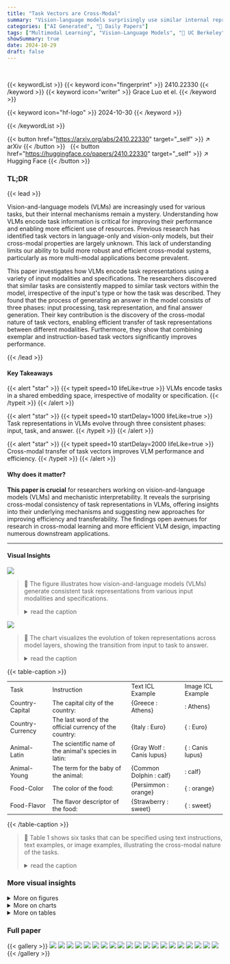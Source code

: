 ```yaml
---
title: "Task Vectors are Cross-Modal"
summary: "Vision-language models surprisingly use similar internal representations for similar tasks regardless of input type (image or text) or specification (example or instruction)."
categories: ["AI Generated", "🤗 Daily Papers"]
tags: ["Multimodal Learning", "Vision-Language Models", "🏢 UC Berkeley",]
showSummary: true
date: 2024-10-29
draft: false
---
```


<br>

{{< keywordList >}}
{{< keyword icon="fingerprint" >}} 2410.22330 {{< /keyword >}}
{{< keyword icon="writer" >}} Grace Luo et el. {{< /keyword >}}
 
{{< keyword icon="hf-logo" >}} 2024-10-30 {{< /keyword >}}
 
{{< /keywordList >}}

{{< button href="https://arxiv.org/abs/2410.22330" target="_self" >}}
↗ arXiv
{{< /button >}}
&nbsp; 
{{< button href="https://huggingface.co/papers/2410.22330" target="_self" >}}
↗ Hugging Face
{{< /button >}}

### TL;DR


{{< lead >}}

Vision-and-language models (VLMs) are increasingly used for various tasks, but their internal mechanisms remain a mystery.  Understanding how VLMs encode task information is critical for improving their performance and enabling more efficient use of resources.  Previous research has identified task vectors in language-only and vision-only models, but their cross-modal properties are largely unknown. This lack of understanding limits our ability to build more robust and efficient cross-modal systems, particularly as more multi-modal applications become prevalent.

This paper investigates how VLMs encode task representations using a variety of input modalities and specifications. The researchers discovered that similar tasks are consistently mapped to similar task vectors within the model, irrespective of the input's type or how the task was described. They found that the process of generating an answer in the model consists of three phases: input processing, task representation, and final answer generation. Their key contribution is the discovery of the cross-modal nature of task vectors, enabling efficient transfer of task representations between different modalities.  Furthermore, they show that combining exemplar and instruction-based task vectors significantly improves performance.

{{< /lead >}}


#### Key Takeaways

{{< alert "star" >}}
{{< typeit speed=10 lifeLike=true >}} VLMs encode tasks in a shared embedding space, irrespective of modality or specification. {{< /typeit >}}
{{< /alert >}}

{{< alert "star" >}}
{{< typeit speed=10 startDelay=1000 lifeLike=true >}} Task representations in VLMs evolve through three consistent phases: input, task, and answer. {{< /typeit >}}
{{< /alert >}}

{{< alert "star" >}}
{{< typeit speed=10 startDelay=2000 lifeLike=true >}} Cross-modal transfer of task vectors improves VLM performance and efficiency. {{< /typeit >}}
{{< /alert >}}

#### Why does it matter?
**This paper is crucial** for researchers working on vision-and-language models (VLMs) and mechanistic interpretability.  It reveals the surprising cross-modal consistency of task representations in VLMs, offering insights into their underlying mechanisms and suggesting new approaches for improving efficiency and transferability.  The findings open avenues for research in cross-modal learning and more efficient VLM design, impacting numerous downstream applications.

------
#### Visual Insights



![](https://ai-paper-reviewer.com/2410.22330/figures_1_0.png)

> 🔼 The figure illustrates how vision-and-language models (VLMs) generate consistent task representations from various input modalities and specifications.
> <details>
> <summary>read the caption</summary>
> Figure 1: Vision-and-language models (VLMs) map inputs to abstract task representations that are consistent across modalities and specifications. For example, the task of mapping a country to its capital can be expressed in various ways (a), all of which lead to similar task representations (b).
> </details>





![](https://ai-paper-reviewer.com/2410.22330/charts_4_1.png)

> 🔼 The chart visualizes the evolution of token representations across model layers, showing the transition from input to task to answer.
> <details>
> <summary>read the caption</summary>
> Figure 13: We show a continuous visualization of how the token representation evolves across layers for all tasks. Each line shows the representational similarity with a pre-defined token, aggregated over 100 sets of examples. We use the token auf for the input, one of {capital, currency, species, baby, color, flavor} for the task, and each run’s ground-truth label for the answer.
> </details>





{{< table-caption >}}
<table id='1' style='font-size:14px'><tr><td>Task</td><td>Instruction</td><td>Text ICL Example</td><td>Image ICL Example</td></tr><tr><td>Country-Capital</td><td>The capital city of the country:</td><td>{Greece : Athens}</td><td>: Athens}</td></tr><tr><td>Country-Currency</td><td>The last word of the official currency of the country:</td><td>{Italy : Euro}</td><td>{ : Euro}</td></tr><tr><td>Animal-Latin</td><td>The scientific name of the animal's species in latin:</td><td>{Gray Wolf : Canis lupus}</td><td>{ : Canis lupus}</td></tr><tr><td>Animal- Young</td><td>The term for the baby of the animal:</td><td>{Common Dolphin : calf}</td><td>: calf}</td></tr><tr><td>Food-Color</td><td>The color of the food:</td><td>{Persimmon : orange}</td><td>{ : orange}</td></tr><tr><td>Food-Flavor</td><td>The flavor descriptor of the food:</td><td>{Strawberry : sweet}</td><td>{ : sweet}</td></tr></table>{{< /table-caption >}}

> 🔼 Table 1 shows six tasks that can be specified using text instructions, text examples, or image examples, illustrating the cross-modal nature of the tasks.
> <details>
> <summary>read the caption</summary>
> Table 1: Cross-modal tasks. We design six tasks inspired by the text examples in prior work (Hendel et al., 2023; Todd et al., 2024), where we add alternative specifications such as instructions and image examples.
> </details>





### More visual insights

<details>
<summary>More on figures
</summary>


![](https://ai-paper-reviewer.com/2410.22330/figures_1_1.png)

> 🔼 The figure illustrates how vision-and-language models (VLMs) generate consistent task representations across different input modalities and specifications.
> <details>
> <summary>read the caption</summary>
> Figure 1: Vision-and-language models (VLMs) map inputs to abstract task representations that are consistent across modalities and specifications. For example, the task of mapping a country to its capital can be expressed in various ways (a), all of which lead to similar task representations (b).
> </details>



![](https://ai-paper-reviewer.com/2410.22330/figures_2_0.png)

> 🔼 The figure illustrates how task representations learned from one modality (text or image examples) can be transferred to improve the performance of a vision-language model on queries from a different modality.
> <details>
> <summary>read the caption</summary>
> Figure 2: Cross-modal transfer. Task representations can be computed in one modality (left) and patched to guide VLMs to perform a task on queries from a different modality (right). We observe that certain tasks are more effectively represented in one modality and therefore benefit from transfer.
> </details>



</details>



<details>
<summary>More on charts
</summary>


![](https://ai-paper-reviewer.com/2410.22330/charts_19_0.png)

> 🔼 The chart displays the probability of the last token representation decoding to input, task, or answer vectors across different layers of the model for both text and image ICL.
> <details>
> <summary>read the caption</summary>
> Figure 3: The output evolves in three distinct phases that are shared for text and image ICL. Each line corresponds to the probability that the last token representation decodes to a pre-defined input, task, or answer vector. We display visualizations of specific layers in Figure 4 and further visualize the task representation phase in Table 2.
> </details>


![](https://ai-paper-reviewer.com/2410.22330/charts_19_2.png)

> 🔼 The chart displays the evolution of token representations across model layers for various tasks, showing three distinct phases: input, task, and answer.
> <details>
> <summary>read the caption</summary>
> Figure 13: We show a continuous visualization of how the token representation evolves across layers for all tasks. Each line shows the representational similarity with a pre-defined token, aggregated over 100 sets of examples. We use the token auf for the input, one of {capital, currency, species, baby, color, flavor} for the task, and each run’s ground-truth label for the answer.
> </details>


</details>



<details>
<summary>More on tables
</summary>


{{< table-caption >}}
<table id='1' style='font-size:14px'><tr><td>Model</td><td>Country-Capital</td><td>Country-Currency</td><td>Animal-Latin</td><td>Animal-Young</td><td>Food-Color</td><td>Food-Flavor</td><td>Avg.</td></tr><tr><td>Random</td><td>0.00</td><td>0.12</td><td>0.00</td><td>0.18</td><td>0.24</td><td>0.31</td><td>0.14</td></tr><tr><td>LLaVA-v1.5</td><td></td><td></td><td></td><td></td><td></td><td></td><td></td></tr><tr><td>No Context</td><td>0.00</td><td>0.00</td><td>0.00</td><td>0.00</td><td>0.00</td><td>0.00</td><td>0.00</td></tr><tr><td>Image ICL Base</td><td>-</td><td>-</td><td>-</td><td>-</td><td>-</td><td>-</td><td>-</td></tr><tr><td>Image ICL Patch</td><td>-</td><td>-</td><td>-</td><td>-</td><td>-</td><td>-</td><td>-</td></tr><tr><td>Text ICL xBase</td><td>0.02</td><td>0.18</td><td>0.03</td><td>0.23</td><td>0.28</td><td>0.37</td><td>0.18</td></tr><tr><td>Text ICL xPatch</td><td>0.31</td><td>0.30</td><td>0.26</td><td>0.18</td><td>0.53</td><td>0.31</td><td>0.32</td></tr><tr><td>Mantis-Fuyu</td><td></td><td></td><td></td><td></td><td></td><td></td><td></td></tr><tr><td>No Context</td><td>0.00</td><td>0.00</td><td>0.00</td><td>0.00</td><td>0.00</td><td>0.00</td><td>0.00</td></tr><tr><td>Image ICL Base</td><td>0.11</td><td>0.13</td><td>0.24</td><td>0.05</td><td>0.34</td><td>0.23</td><td>0.18</td></tr><tr><td>Image ICL Patch</td><td>0.17</td><td>0.03</td><td>0.16</td><td>0.05</td><td>0.50</td><td>0.31</td><td>0.20</td></tr><tr><td>Text ICL xBase</td><td>0.09</td><td>0.06</td><td>0.08</td><td>0.02</td><td>0.23</td><td>0.04</td><td>0.09</td></tr><tr><td>Text ICL xPatch</td><td>0.32</td><td>0.23</td><td>0.36</td><td>0.09</td><td>0.51</td><td>0.36</td><td>0.31</td></tr><tr><td>Idefics2</td><td></td><td></td><td></td><td></td><td></td><td></td><td></td></tr><tr><td>No Context</td><td>0.03</td><td>0.00</td><td>0.03</td><td>0.00</td><td>0.01</td><td>0.01</td><td>0.01</td></tr><tr><td>Image ICL Base</td><td>0.71</td><td>0.57</td><td>0.43</td><td>0.12</td><td>0.41</td><td>0.35</td><td>0.43</td></tr><tr><td>Image ICL Patch</td><td>0.58</td><td>0.32</td><td>0.40</td><td>0.03</td><td>0.39</td><td>0.17</td><td>0.31</td></tr><tr><td>Text ICL xBase</td><td>0.11</td><td>0.03</td><td>0.41</td><td>0.13</td><td>0.21</td><td>0.18</td><td>0.18</td></tr><tr><td>Text ICL xPatch</td><td>0.61</td><td>0.40</td><td>0.48</td><td>0.62</td><td>0.53</td><td>0.39</td><td>0.51</td></tr></table>{{< /table-caption >}}
> 🔼 The table presents the accuracy results of cross-modal transfer experiments across six tasks using different vision-language models and methods for specifying tasks.
> <details>
> <summary>read the caption</summary>
> Table 3: Cross-modal transfer results. We display the accuracy across six tasks on an unseen test set. For image queries, patching cross-modal task vectors (Text ICL xPatch) outperforms text ICL in the same context window (Text ICL xBase) and the strong unimodal image ICL baseline (Image ICL Base, Patch). The best method per task is underlined and overall is bolded.
> </details>

{{< table-caption >}}
<table id='4' style='font-size:20px'><tr><td></td><td>LLaVA-v1.5 (Liu et al., 2023a)</td><td>Mantis-Fuyu (Jiang et al., 2024)</td><td>Idefics2 (Lauren�on et al., 2024)</td></tr><tr><td>Text Model</td><td>Vicuna (Chiang et al., 2023)</td><td>Fuyu (Bavishi et al., 2023)</td><td>Mistral (Jiang et al., 2023)</td></tr><tr><td>Vision Model</td><td>CLIP (Radford et al., 2019)</td><td>Fuyu (Bavishi et al., 2023)</td><td>SigLIP (Zhai et al., 2023)</td></tr><tr><td>Paradigm</td><td>Late-Fusion</td><td>Early-Fusion</td><td>Late-Fusion</td></tr><tr><td>Image ICL</td><td>No</td><td>Yes</td><td>Yes</td></tr><tr><td>Parameters</td><td>7B</td><td>8B</td><td>8B</td></tr><tr><td>Num Layers</td><td>32</td><td>36</td><td>32</td></tr></table>{{< /table-caption >}}
> 🔼 Table 3 presents the accuracy of six tasks using different cross-modal transfer methods, showing that patching cross-modal task vectors generally outperforms other methods.
> <details>
> <summary>read the caption</summary>
> Table 3: Cross-modal transfer results. We display the accuracy across six tasks on an unseen test set. For image queries, patching cross-modal task vectors (Text ICL xPatch) outperforms text ICL in the same context window (Text ICL xBase) and the strong unimodal image ICL baseline (Image ICL Base, Patch). The best method per task is underlined and overall is bolded.
> </details>

{{< table-caption >}}
<table id='1' style='font-size:16px'><tr><td>Model</td><td>Country-Capital</td><td>Country-Currency</td><td>Animal-Latin</td><td>Animal- Young</td><td>Food-Color</td><td>Food-Flavor</td><td>Avg.</td></tr><tr><td>Idefics2</td><td></td><td></td><td></td><td></td><td></td><td></td><td></td></tr><tr><td>No Context</td><td>0.00</td><td>0.00</td><td>0.07</td><td>0.00</td><td>0.00</td><td>0.00</td><td>0.01</td></tr><tr><td>Image ICL Base</td><td>0.74</td><td>0.53</td><td>0.44</td><td>0.12</td><td>0.43</td><td>0.35</td><td>0.44</td></tr><tr><td>Text ICL xBase</td><td>0.16</td><td>0.06</td><td>0.24</td><td>0.16</td><td>0.17</td><td>0.12</td><td>0.15</td></tr><tr><td>Text ICL xPatch</td><td>0.70</td><td>0.44</td><td>0.50</td><td>0.64</td><td>0.54</td><td>0.40</td><td>0.54</td></tr></table>{{< /table-caption >}}
> 🔼 This table shows the test accuracy results for six tasks when transferring task vectors from text-based in-context learning (ICL) to image queries, comparing different template formats used for the Idefics2 model.
> <details>
> <summary>read the caption</summary>
> Table 6: We ablate the template format and display the test accuracy when transferring from text ICL to image queries. We use the recommended template for Idefics2.
> </details>

{{< table-caption >}}
<table id='3' style='font-size:16px'><tr><td>Model</td><td>Country-Capital</td><td>Country-Currency</td><td>Animal-Latin</td><td>Animal-Young</td><td>Food-Color</td><td>Food-Flavor</td><td>Avg.</td></tr><tr><td>LLaVA-v1.5</td><td></td><td></td><td></td><td></td><td></td><td></td><td></td></tr><tr><td>VLM-VLM xPatch</td><td>0.31</td><td>0.30</td><td>0.26</td><td>0.18</td><td>0.53</td><td>0.31</td><td>0.32</td></tr><tr><td>LLM-VLM xPatch</td><td>0.33</td><td>0.32</td><td>0.25</td><td>0.33</td><td>0.53</td><td>0.45</td><td>0.37</td></tr><tr><td>Idefics2</td><td></td><td></td><td></td><td></td><td></td><td></td><td></td></tr><tr><td>VLM-VLM xPatch</td><td>0.61</td><td>0.40</td><td>0.48</td><td>0.62</td><td>0.53</td><td>0.39</td><td>0.51</td></tr><tr><td>LLM-VLM xPatch</td><td>0.57</td><td>0.58</td><td>0.46</td><td>0.55</td><td>0.54</td><td>0.39</td><td>0.52</td></tr></table>{{< /table-caption >}}
> 🔼 This table presents the accuracy of different cross-modal transfer methods across six tasks, showing the superior performance of patching cross-modal task vectors compared to using text ICL or image ICL alone.
> <details>
> <summary>read the caption</summary>
> Table 3: Cross-modal transfer results. We display the accuracy across six tasks on an unseen test set. For image queries, patching cross-modal task vectors (Text ICL xPatch) outperforms text ICL in the same context window (Text ICL xBase) and the strong unimodal image ICL baseline (Image ICL Base, Patch). The best method per task is underlined and overall is bolded.
> </details>

{{< table-caption >}}
<table id='1' style='font-size:14px'><tr><td>Model</td><td>Country-Capital</td><td>Country-Currency</td><td>Animal-Latin</td><td>Animal-Young</td><td>Food-Color</td><td>Food-Flavor</td><td>Avg.</td></tr><tr><td>LLaVA-v1.5</td><td></td><td></td><td></td><td></td><td></td><td></td><td></td></tr><tr><td>Image - Image Patch</td><td>-</td><td>-</td><td>-</td><td>-</td><td>-</td><td>-</td><td>-</td></tr><tr><td>Text Image xPatch</td><td>0.31</td><td>0.30</td><td>0.26</td><td>0.18</td><td>0.53</td><td>0.31</td><td>0.32</td></tr><tr><td>Text Text Patch</td><td>0.97</td><td>0.58</td><td>0.77</td><td>0.20</td><td>0.63</td><td>0.41</td><td>0.59</td></tr><tr><td>Image - Text xPatch</td><td>-</td><td>-</td><td>-</td><td>-</td><td>-</td><td>-</td><td>-</td></tr><tr><td>Mantis-Fuyu</td><td></td><td></td><td></td><td></td><td></td><td></td><td></td></tr><tr><td>Image - Image Patch</td><td>0.17</td><td>0.03</td><td>0.16</td><td>0.05</td><td>0.50</td><td>0.31</td><td>0.20</td></tr><tr><td>Text Image xPatch</td><td>0.32</td><td>0.23</td><td>0.36</td><td>0.09</td><td>0.51</td><td>0.36</td><td>0.31</td></tr><tr><td>Text Text Patch</td><td>0.46</td><td>0.30</td><td>0.48</td><td>0.18</td><td>0.28</td><td>0.36</td><td>0.34</td></tr><tr><td>Image - Text xPatch</td><td>0.31</td><td>0.01</td><td>0.36</td><td>0.05</td><td>0.40</td><td>0.34</td><td>0.25</td></tr><tr><td>Idefics2</td><td></td><td></td><td></td><td></td><td></td><td></td><td></td></tr><tr><td>Image - Image Patch</td><td>0.58</td><td>0.32</td><td>0.40</td><td>0.03</td><td>0.39</td><td>0.17</td><td>0.31</td></tr><tr><td>Text Image xPatch</td><td>0.61</td><td>0.40</td><td>0.48</td><td>0.62</td><td>0.53</td><td>0.39</td><td>0.51</td></tr><tr><td>Text Text Patch</td><td>0.97</td><td>0.61</td><td>0.74</td><td>0.54</td><td>0.63</td><td>0.41</td><td>0.65</td></tr><tr><td>Image - Text xPatch</td><td>0.81</td><td>0.43</td><td>0.58</td><td>0.04</td><td>0.40</td><td>0.27</td><td>0.42</td></tr></table>{{< /table-caption >}}
> 🔼 The table displays the accuracy of cross-modal transfer performance across six tasks using different models and input methods.
> <details>
> <summary>read the caption</summary>
> Table 3: Cross-modal transfer results. We display the accuracy across six tasks on an unseen test set. For image queries, patching cross-modal task vectors (Text ICL xPatch) outperforms text ICL in the same context window (Text ICL xBase) and the strong unimodal image ICL baseline (Image ICL Base, Patch). The best method per task is underlined and overall is bolded.
> </details>

{{< table-caption >}}
<table id='13' style='font-size:16px'><tr><td>Task</td><td>Instruction</td></tr><tr><td>Country-Capital</td><td>city, GU, vik, cities, headquarters</td></tr><tr><td>Country-Currency</td><td>◇, ◇, ◇, itos, ◇</td></tr><tr><td>Animal-Latin</td><td>species, genus, ◇, animals, american</td></tr><tr><td>Animal-Young</td><td>baby, babies, ◇, bach, called</td></tr><tr><td>Food-Color</td><td>colors, color, colour, ETH, ilo</td></tr><tr><td>Food-Flavor</td><td>taste, tastes, arom,food,flavor</td></tr></table>{{< /table-caption >}}
> 🔼 Table 3 presents the accuracy results of cross-modal transfer experiments across six tasks, comparing different methods of task vector usage and showing the superior performance of cross-modal patching for image queries.
> <details>
> <summary>read the caption</summary>
> Table 3: Cross-modal transfer results. We display the accuracy across six tasks on an unseen test set. For image queries, patching cross-modal task vectors (Text ICL xPatch) outperforms text ICL in the same context window (Text ICL xBase) and the strong unimodal image ICL baseline (Image ICL Base, Patch). The best method per task is underlined and overall is bolded.
> </details>

</details>




### Full paper

{{< gallery >}}
<img src="https://ai-paper-reviewer.com/2410.22330/1.png" class="grid-w50 md:grid-w33 xl:grid-w25" />
<img src="https://ai-paper-reviewer.com/2410.22330/2.png" class="grid-w50 md:grid-w33 xl:grid-w25" />
<img src="https://ai-paper-reviewer.com/2410.22330/3.png" class="grid-w50 md:grid-w33 xl:grid-w25" />
<img src="https://ai-paper-reviewer.com/2410.22330/4.png" class="grid-w50 md:grid-w33 xl:grid-w25" />
<img src="https://ai-paper-reviewer.com/2410.22330/5.png" class="grid-w50 md:grid-w33 xl:grid-w25" />
<img src="https://ai-paper-reviewer.com/2410.22330/6.png" class="grid-w50 md:grid-w33 xl:grid-w25" />
<img src="https://ai-paper-reviewer.com/2410.22330/7.png" class="grid-w50 md:grid-w33 xl:grid-w25" />
<img src="https://ai-paper-reviewer.com/2410.22330/8.png" class="grid-w50 md:grid-w33 xl:grid-w25" />
<img src="https://ai-paper-reviewer.com/2410.22330/9.png" class="grid-w50 md:grid-w33 xl:grid-w25" />
<img src="https://ai-paper-reviewer.com/2410.22330/10.png" class="grid-w50 md:grid-w33 xl:grid-w25" />
<img src="https://ai-paper-reviewer.com/2410.22330/11.png" class="grid-w50 md:grid-w33 xl:grid-w25" />
<img src="https://ai-paper-reviewer.com/2410.22330/12.png" class="grid-w50 md:grid-w33 xl:grid-w25" />
<img src="https://ai-paper-reviewer.com/2410.22330/13.png" class="grid-w50 md:grid-w33 xl:grid-w25" />
<img src="https://ai-paper-reviewer.com/2410.22330/14.png" class="grid-w50 md:grid-w33 xl:grid-w25" />
<img src="https://ai-paper-reviewer.com/2410.22330/15.png" class="grid-w50 md:grid-w33 xl:grid-w25" />
<img src="https://ai-paper-reviewer.com/2410.22330/16.png" class="grid-w50 md:grid-w33 xl:grid-w25" />
<img src="https://ai-paper-reviewer.com/2410.22330/17.png" class="grid-w50 md:grid-w33 xl:grid-w25" />
<img src="https://ai-paper-reviewer.com/2410.22330/18.png" class="grid-w50 md:grid-w33 xl:grid-w25" />
<img src="https://ai-paper-reviewer.com/2410.22330/19.png" class="grid-w50 md:grid-w33 xl:grid-w25" />
<img src="https://ai-paper-reviewer.com/2410.22330/20.png" class="grid-w50 md:grid-w33 xl:grid-w25" />
{{< /gallery >}}